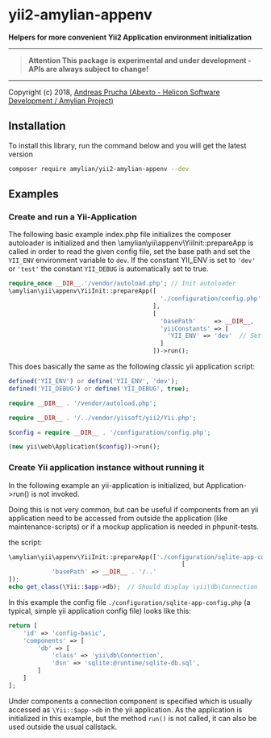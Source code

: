 # yii2-amylian-appenv
**Helpers for more convenient Yii2 Application environment initialization**

---
> **Attention This package is experimental and under development - APIs are always subject to change!**
---

Copyright (c) 2018, [Andreas Prucha (Abexto - Helicon Software Development / Amylian Project)](http://www.abexto.com])

## Installation

To install this library, run the command below and you will get the latest version

``` bash
composer require amylian/yii2-amylian-appenv --dev
```

## Examples

### Create and run a Yii-Application

The following basic example index.php file initializes the composer autoloader is initialized and then
\amylian\yii\appenv\YiiInit::prepareApp is called in order to read the given config file, set the base path
and set the `YII_ENV` environment variable to `dev`. If the constant YII_ENV is set to `'dev'` or `'test'`
the constant `YII_DEBUG` is automatically set to true. 

```php
require_once __DIR__.'/vendor/autoload.php'; // Init autoloader
\amylian\yii\appenv\YiiInit::prepareApp([
                                          './configuration/config.php'   // configuration file
                                        ],
                                        [
                                          'basePath'     => __DIR__,   // Base path
                                          'yiiConstants' => [
                                            'YII_ENV' => 'dev'  // Set constant YII_ENV to dev
                                          ]  
                                        ])->run();
```

This does basically the same as the following classic yii application script:

```php
defined('YII_ENV') or define('YII_ENV', 'dev');
defined('YII_DEBUG') or define('YII_DEBUG', true);

require __DIR__ . '/vendor/autoload.php';

require __DIR__ . '/../vendor/yiisoft/yii2/Yii.php';

$config = require __DIR__ . '/configuration/config.php';

(new yii\web\Application($config))->run();
```

### Create Yii application instance without running it

In the following example an yii-application is initialized, but Application->run() is not invoked. 

Doing this is not very common, but can be useful if components from an yii application need to be accessed
from outside the application (like maintenance-scripts) or if a mockup application is needed
in phpunit-tests.

the script:
```php
\amylian\yii\appenv\YiiInit::prepareApp(['./configuration/sqlite-app-config.php'],
                                                [
            'basePath' => __DIR__ . '/..'
]);
echo get_class(\Yii::$app->db);  // Should display \yii\db\Connection
```

In this example the config file `./configuration/sqlite-app-config.php` 
(a typical, simple yii application config file) looks like this:

```php
return [
    'id' => 'config-basic',
    'components' => [
        'db' => [
            'class' => 'yii\db\Connection',
            'dsn' => 'sqlite:@runtime/sqlite-db.sql',
        ]
    ]
];     
```

Under components a connection component is specified which is usually accessed as `\Yii::$app->db` in the yii application. 
As the application is initialized in this example, but the method `run()` is not called, it can also be used
outside the usual callstack. 
